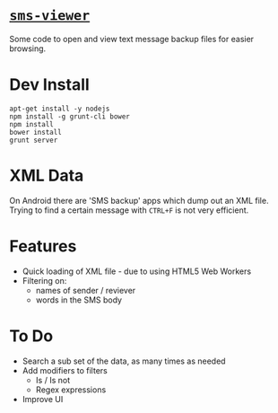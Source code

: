 [`sms-viewer`][website]
========================

Some code to open and view text message backup files for easier browsing.

Dev Install
===========

    apt-get install -y nodejs
    npm install -g grunt-cli bower
    npm install
    bower install
    grunt server

XML Data
========

On Android there are 'SMS backup' apps which dump out an XML file.
Trying to find a certain message with `CTRL+F` is not very efficient. 

Features
========

* Quick loading of XML file - due to using HTML5 Web Workers
* Filtering on:
    - names of sender / reviever
    - words in the SMS body

To Do
=====

* Search a sub set of the data, as many times as needed
* Add modifiers to filters
    - Is / Is not
    - Regex expressions
* Improve UI

[website]: http://nathanrosspowell.github.io/sms-viewer
